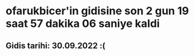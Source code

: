 # ofarukbicer'in gidisine son 2 gun 19 saat 57 dakika 06 saniye kaldi

## Gidis tarihi: 30.09.2022 :(